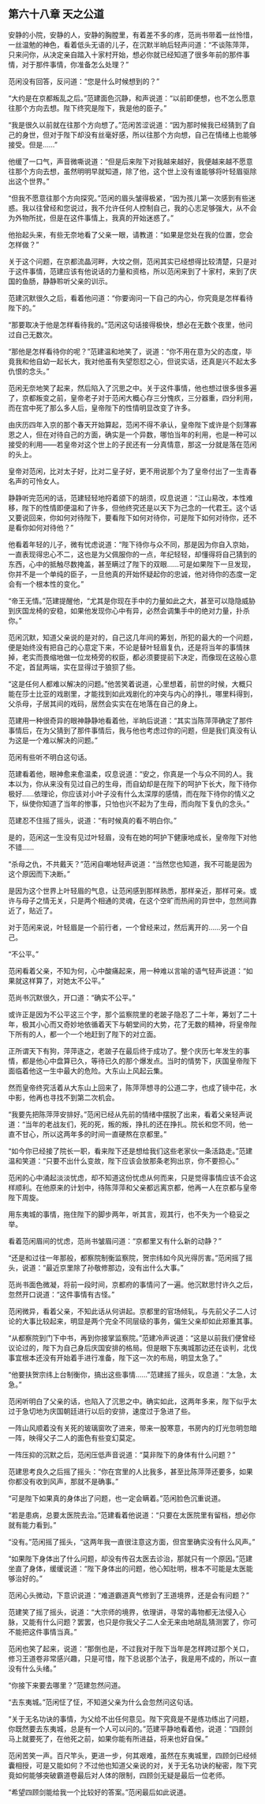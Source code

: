 ## 第六十八章 **天之公道**

安静的小院，安静的人，安静的胸膛里，有着差不多的疼，范尚书带着一丝怜惜，一丝温勉的神色，看着低头无语的儿子，在沉默半晌后轻声问道：“不谈陈萍萍，只来问你，从决定亲自踏入十家村开始，想必你就已经知道了很多年前的那件事情，对于那件事情，你准备怎么处理？”

范闲没有回答，反问道：“您是什么时候想到的？”

“大约是在京都叛乱之后。”范建面色沉静，和声说道：“以前即便想，也不怎么愿意往那个方向去想。陛下终究是陛下，我是他的臣子。”

“我是很久以前就在往那个方向想了。”范闲苦涩说道：“因为那时候我已经猜到了自己的身世，但对于陛下却没有丝毫好感，所以往那个方向想，自己在情绪上也能够接受。但是……”

他缓了一口气，声音微嘶说道：“但是后来陛下对我越来越好，我便越来越不愿意往那个方向去想，虽然明明早就知道，除了他，这个世上没有谁能够将叶轻眉驱除出这个世界。”

“但我不愿意往那个方向探究。”范闲的眉头皱得极紧，“因为孩儿第一次感到有些迷惑。我以往曾经和您说过，我不允许任何人控制自己，我的心志足够强大，从不会为外物所扰，但是在这件事情上，我真的开始迷惑了。”

他抬起头来，有些无奈地看了父亲一眼，请教道：“如果是您处在我的位置，您会怎样做？”

关于这个问题，在京都流晶河畔，大坟之侧，范闲其实已经想得比较清楚，只是对于这件事情，范建应该有他说话的力量和资格，所以范闲来到了十家村，来到了庆国的鱼肠，静静聆听父亲的训示。

范建沉默很久之后，看着他问道：“你要询问一下自己的内心，你究竟是怎样看待陛下的。”

“那要取决于他是怎样看待我的。”范闲这句话接得极快，想必在无数个夜里，他问过自己无数次。

“那他是怎样看待你的呢？”范建温和地笑了，说道：“你不用在意为父的态度，毕竟我和他自幼一起长大，我对他虽有失望怨怼之心，但说实话，还真是兴不起太多仇恨的念头。”

范闲无奈地笑了起来，然后陷入了沉思之中。关于这件事情，他也想过很多很多遍了，京都叛变之前，皇帝老子对于范闲大概心存三分愧疚，三分器重，四分利用，而在宫中死了那么多人后，皇帝陛下的性情明显改变了许多。

由庆历四年入京的那个春天开始算起，范闲不得不承认，皇帝陛下或许是个刻薄寡恩之人，但在对待自己的方面，确实是一个异数，哪怕当年的利用，也是一种可以接受的利用——若皇帝对这个世上的子民还有一分真情意，那这一分就是落在范闲的头上。

皇帝对范闲，比对太子好，比对二皇子好，更不用说那个为了皇帝付出了一生青春名声的可怜女人。

静静听完范闲的话，范建轻轻地捋着颌下的胡须，叹息说道：“江山易改，本性难移，陛下的性情即便温和了许多，但他终究还是以天下为己念的一代君王。这个话又要说回来，你如何对待陛下，要看陛下如何对待你，可是陛下如何对待你，还不是看你如何对待他？”

他看着年轻的儿子，微有忧虑说道：“陛下待你与众不同，那是因为你自入京始，一直表现得忠心不二，这也是为父佩服你的一点，年纪轻轻，却懂得将自己猜到的东西，心中的抵触尽数掩盖，甚至瞒过了陛下的双眼……可是如果陛下一旦发现，你并不是一个单纯的臣子，一旦他真的开始怀疑起你的忠诚，他对待你的态度一定会有一个根本性的变化。”

“帝王无情。”范建提醒他，“尤其是你现在手中的力量如此之大，甚至可以隐隐威胁到庆国龙椅的安稳，如果他发现你心中有异，必然会调集手中的绝对力量，扑杀你。”

范闲沉默，知道父亲说的是对的，自己这几年间的筹划，所犯的最大的一个问题，便是始终没有把自己的心意定下来，不论是替叶轻眉复仇，还是将当年的事情抹掉，老实而畏缩地做一位龙椅旁的权臣，都必须要提前下决定，而像现在这般心意不定，首鼠两端，实在显得过于狼狈了些。

“这是任何人都难以解决的问题。”他苦笑着说道，心里想着，前世的时候，大概只能在莎士比亚的戏剧里，才能找到如此戏剧化的冲突与内心的挣扎，哪里料得到，父杀母，子居其间的戏码，居然会实实在在地落在自己的身上。

范建用一种很奇异的眼神静静地看着他，半晌后说道：“其实当陈萍萍确定了那件事情后，在为父猜到了那件事情后，我与他也考虑过你的问题，但是我们真没有认为这是一个难以解决的问题。”

范闲有些听不明白这句话。

范建看着他，眼神愈来愈温柔，叹息说道：“安之，你真是一个与众不同的人。我本以为，你从来没有见过自己的生母，而自幼却是在陛下的呵护下长大，陛下待你极好……依理论，你应该对小叶子没有什么太深厚的感情，而在陛下待你的情义之下，纵使你知道了当年的惨事，只怕也兴不起为了生母，而向陛下复仇的念头。”

范建忍不住摇了摇头，说道：“有时候真的看不明白你。”

是的，范闲这一生没有见过叶轻眉，没有在她的呵护下健康地成长，皇帝陛下对他不错……

“杀母之仇，不共戴天？”范闲自嘲地轻声说道：“当然您也知道，我不可能是因为这个原因而下决断。”

是因为这个世界上叶轻眉的气息，让范闲感到那样熟悉，那样亲近，那样可亲。或许与母子之情无关，只是两个相通的灵魂，在这个空旷而热闹的异世中，忽然间靠近了，贴近了。

对于范闲来说，叶轻眉是一个前行者，一个曾经来过，然后离开的……另一个自己。

“不公平。”

范闲看着父亲，不知为何，心中酸痛起来，用一种难以言喻的语气轻声说道：“如果就这样算了，对她太不公平。”

范尚书沉默很久，开口道：“确实不公平。”

或许正是因为不公平这三个字，那个监察院里的老跛子隐忍了二十年，筹划了二十年，极其小心而又奇妙地依循着天下与朝堂间的大势，花了无数的精神，将皇帝陛下所有的人，都一个一个地赶到了陛下的对立面。

正所谓天下有狗，萍萍逐之，老跛子在最后终于成功了。整个庆历七年发生的事情，都是他心中盘算已久，等待已久的那个爆发点。当时的情势下，庆国皇帝陛下面临着他这一生中最大的危险。大东山上风起云集。

然而皇帝终究活着从大东山上回来了，陈萍萍想寻的公道二字，也成了镜中花，水中影，他再也寻找不到第二次机会。

“我要先把陈萍萍安排好。”范闲已经从先前的情绪中摆脱了出来，看着父亲轻声说道：“当年的老战友们，死的死，叛的叛，挣扎的还在挣扎。院长和您不同，他一直不甘心，所以这两年多的时间一直硬熬在京都里。”

“如今你已经接了院长一职，看来陛下还是想给我们这些老家伙一条活路走。”范建温和笑道：“只要不出什么变故，陛下应该会放那条老狗出京，你不要担心。”

范闲的心中涌起淡淡忧虑，却不知道这份忧虑从何而来，只是觉得事情应该不会这样顺利。在他原来的计划中，待陈萍萍和父亲都远离京都，他再一人在京都与皇帝陛下周旋。

用东夷城的事情，拖住陛下的脚步两年，听其言，观其行，也不失为一个稳妥之举。

看着范闲眉间的忧虑，范尚书皱眉问道：“京都里又有什么新的动静？”

“还是和过往一年那般，都察院制衡监察院，贺宗纬如今风光得厉害。”范闲摇了摇头，说道：“最近京里除了孙敬修那边，没有出什么大事。”

范尚书面色微凝，将前一段时间，京都府的事情问了一遍。他沉默思忖许久之后，忽然开口说道：“这件事情有古怪。”

范闲微异，看着父亲，不知此话从何讲起。京都里的官场倾轧，与先前父子二人讨论的大事比较起来，明显是两个完全不同层级的事务，偏生父亲却如此郑重其事。

“从都察院到门下中书，再到你接掌监察院。”范建冷声说道：“这是以前我们便曾经议论过的，陛下为自己身后庆国安排的格局。但是眼下东夷城那边还在谈判，北伐事宜根本还没有开始着手进行准备，陛下这一次的布局，明显太急了。”

“他要扶贺宗纬上台制衡你，搞出这些事情……”范建摇了摇头，叹息道：“太急，太急。”

范闲听明白了父亲的话，也陷入了沉思之中。确实如此，这两年多来，陛下似乎太过于急切地为庆国朝廷进行以后的安排，速度过于急进了些。

一阵山风顺着没有关死的玻璃窗吹了进来，带来一股寒意，书房内的灯光忽明忽暗一阵，映得父子二人的面色有些变幻莫定。

一阵压抑的沉默之后，范闲压低声音说道：“莫非陛下的身体有什么问题？”

范建思考良久之后摇了摇头：“你在宫里的人比我多，甚至比陈萍萍还要多，如果你都没有收到风声，那就不是确事。”

“可是陛下如果真的身体出了问题，也一定会瞒着。”范闲脸色沉重说道。

“若是患病，总要太医院去治。”范建看着他说道：“只要在太医院里有留档，想必你就有能力看到。”

“没有。”范闲摇了摇头，“这两年我一直很注意这方面，但宫里确实没有什么风声。”

“如果陛下身体出了什么问题，却没有传召太医去诊治，那就只有一个原因。”范建坐直了身体，缓缓说道：“陛下身体出的问题，他心知肚明，根本不可能是太医能够治好的。”

范闲心头微动，下意识说道：“难道霸道真气修到了王道境界，还是会有问题？”

范建笑了摇了摇头，说道：“大宗师的境界，依理讲，寻常的毒物都无法侵入心脉，又能有什么问题？罢罢，也只是你我父子二人全无来由地胡乱猜测罢了，你可不能把这件事情当真。”

范闲也笑了起来，说道：“那倒也是，不过我对于陛下当年是怎样跨过那个关口，修习王道卷非常感兴趣，只是可惜，陛下总说那个法子，我是用不成的，所以一直没有什么头绪。”

“你接下来要去哪里？”范建忽然问道。

“去东夷城。”范闲怔了怔，不知道父亲为什么会忽然问这句话。

“关于无名功诀的事情，为父给不出任何意见。陛下究竟是不是练功练出了问题，你既然要去东夷城，总是有一个人可以问的。”范建平静地看着他，说道：“四顾剑马上就要死了，在他死之前，如果你能有所进益，将来也好自保。”

范闲苦笑一声。百尺竿头，更进一步，何其艰难，虽然在东夷城里，四顾剑已经倾囊相授，可是又能如何？不过他也知道父亲说的对，关于无名功诀的秘密，陛下究竟如何能够突破霸道卷最后对人体的限制，四顾剑无疑是最后一位老师。

“希望四顾剑能给我一个比较好的答案。”范闲最后如此说道。

